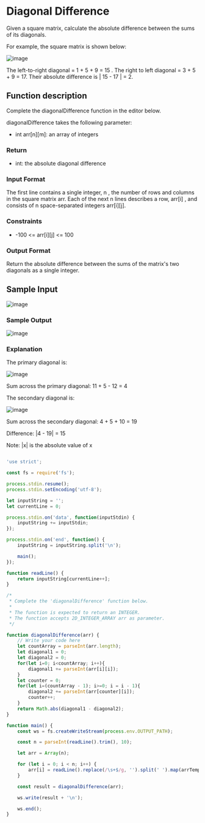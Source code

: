 # Diagonal Difference 

Given a square matrix, calculate the absolute difference between the sums of its diagonals.

For example, the square matrix  is shown below:

![image](https://user-images.githubusercontent.com/23621801/179769219-eb50c61f-d558-491b-ae41-7c4485267bd2.png)

The left-to-right diagonal = 1 + 5 + 9 = 15 . The right to left diagonal = 3 + 5 + 9 = 17. Their absolute difference is | 15 - 17 | = 2.

## Function description

Complete the diagonalDifference function in the editor below.

diagonalDifference takes the following parameter:

* int arr[n][m]: an array of integers

### Return

* int: the absolute diagonal difference

### Input Format

The first line contains a single integer, n , the number of rows and columns in the square matrix arr.
Each of the next n  lines describes a row, arr[i] , and consists of n space-separated integers arr[i][j].

### Constraints

* -100 <= arr[i][j] <= 100

### Output Format

Return the absolute difference between the sums of the matrix's two diagonals as a single integer.


## Sample Input

![image](https://user-images.githubusercontent.com/23621801/179775145-b4bb70e6-ee89-4018-bad4-7513e5d0617c.png)

### Sample Output

![image](https://user-images.githubusercontent.com/23621801/179775355-24611e84-345a-4e56-bc22-93972da56094.png)


### Explanation

The primary diagonal is:

![image](https://user-images.githubusercontent.com/23621801/179775783-186da658-fa9e-4a43-9659-7b4692f781ba.png)


Sum across the primary diagonal: 11 + 5 - 12 = 4


The secondary diagonal is:


![image](https://user-images.githubusercontent.com/23621801/179778930-42fe59f2-568e-4396-925a-69178141fd3b.png)


Sum across the secondary diagonal: 4 + 5 + 10 = 19


Difference: |4 - 19| = 15

Note: |x| is the absolute value of x




```js

'use strict';

const fs = require('fs');

process.stdin.resume();
process.stdin.setEncoding('utf-8');

let inputString = '';
let currentLine = 0;

process.stdin.on('data', function(inputStdin) {
    inputString += inputStdin;
});

process.stdin.on('end', function() {
    inputString = inputString.split('\n');

    main();
});

function readLine() {
    return inputString[currentLine++];
}

/*
 * Complete the 'diagonalDifference' function below.
 *
 * The function is expected to return an INTEGER.
 * The function accepts 2D_INTEGER_ARRAY arr as parameter.
 */

function diagonalDifference(arr) {
    // Write your code here
    let countArray = parseInt(arr.length);
    let diagonal1 = 0;
    let diagonal2 = 0;
    for(let i=0; i<countArray; i++){
        diagonal1 += parseInt(arr[i][i]);
    }
    let counter = 0;
    for(let i=(countArray - 1); i>=0; i = i - 1){
        diagonal2 += parseInt(arr[counter][i]);
        counter++;
    }
    return Math.abs(diagonal1 - diagonal2);
}

function main() {
    const ws = fs.createWriteStream(process.env.OUTPUT_PATH);

    const n = parseInt(readLine().trim(), 10);

    let arr = Array(n);

    for (let i = 0; i < n; i++) {
        arr[i] = readLine().replace(/\s+$/g, '').split(' ').map(arrTemp => parseInt(arrTemp, 10));
    }

    const result = diagonalDifference(arr);

    ws.write(result + '\n');

    ws.end();
}


```

